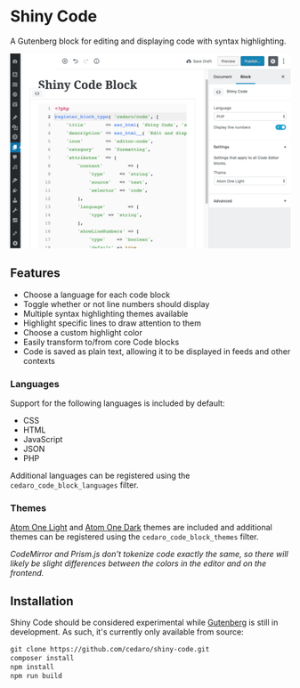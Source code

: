 # Shiny Code

A Gutenberg block for editing and displaying code with syntax highlighting.

![Screenshot of the code block editor showing available settings and syntax highlighting.](screenshot-1.png)

## Features

* Choose a language for each code block
* Toggle whether or not line numbers should display
* Multiple syntax highlighting themes available
* Highlight specific lines to draw attention to them
* Choose a custom highlight color
* Easily transform to/from core Code blocks
* Code is saved as plain text, allowing it to be displayed in feeds and other contexts

### Languages

Support for the following languages is included by default:

* CSS
* HTML
* JavaScript
* JSON
* PHP

Additional languages can be registered using the `cedaro_code_block_languages` filter.

### Themes

[Atom One Light](https://github.com/atom/one-light-syntax) and [Atom One Dark](https://github.com/atom/one-dark-syntax) themes are included and additional themes can be registered using the `cedaro_code_block_themes` filter.

_CodeMirror and Prism.js don't tokenize code exactly the same, so there will likely be slight differences between the colors in the editor and on the frontend._

## Installation

Shiny Code should be considered experimental while [Gutenberg](https://github.com/WordPress/gutenberg) is still in development. As such, it's currently only available from source:

```shell
git clone https://github.com/cedaro/shiny-code.git
composer install
npm install
npm run build
```
